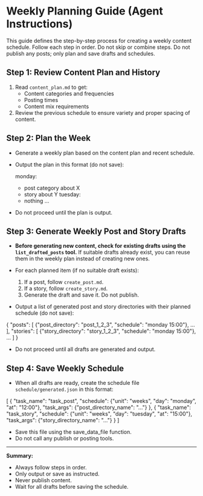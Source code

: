 # Weekly Planning Guide (Agent Instructions)

This guide defines the step-by-step process for creating a weekly content schedule. Follow each step in order. Do not skip or combine steps. Do not publish any posts; only plan and save drafts and schedules.

## Step 1: Review Content Plan and History

1. Read `content_plan.md` to get:
   - Content categories and frequencies
   - Posting times
   - Content mix requirements
2. Review the previous schedule to ensure variety and proper spacing of content.

## Step 2: Plan the Week

- Generate a weekly plan based on the content plan and recent schedule.
- Output the plan in this format (do not save):

  monday:
    - post category about X
    - story about Y
  tuesday:
    - nothing
  ...

- Do not proceed until the plan is output.

## Step 3: Generate Weekly Post and Story Drafts

- **Before generating new content, check for existing drafts using the `list_drafted_posts` tool.** If suitable drafts already exist, you can reuse them in the weekly plan instead of creating new ones.

- For each planned item (if no suitable draft exists):
  1. If a post, follow `create_post.md`.
  2. If a story, follow `create_story.md`.
  3. Generate the draft and save it. Do not publish.
- Output a list of generated post and story directories with their planned schedule (do not save):

{
  "posts": [
    {"post_directory": "post_1_2_3", "schedule": "monday 15:00"},
    ...
  ],
  "stories": [
    {"story_directory": "story_1_2_3", "schedule": "monday 15:00"},
    ...
  ]
}

- Do not proceed until all drafts are generated and output.

## Step 4: Save Weekly Schedule

- When all drafts are ready, create the schedule file `schedule/generated.json` in this format:

[
  {
    "task_name": "task_post",
    "schedule": {"unit": "weeks", "day": "monday", "at": "12:00"},
    "task_args": {"post_directory_name": "..."}
  },
  {
    "task_name": "task_story",
    "schedule": {"unit": "weeks", "day": "tuesday", "at": "15:00"},
    "task_args": {"story_directory_name": "..."}
  }
]

- Save this file using the save_data_file function.
- Do not call any publish or posting tools.

---

**Summary:**
- Always follow steps in order.
- Only output or save as instructed.
- Never publish content.
- Wait for all drafts before saving the schedule.

